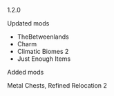 1.2.0

Updated mods

- TheBetweenlands
- Charm
- Climatic Biomes 2
- Just Enough Items

Added mods

Metal Chests, Refined Relocation 2
